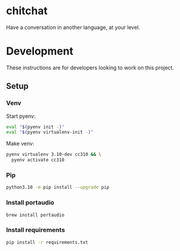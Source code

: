 # chitchat
Have a conversation in another language, at your level.

# Development
These instructions are for developers looking to work on this project.

## Setup

### Venv
Start pyenv:
```sh
eval "$(pyenv init -)"
eval "$(pyenv virtualenv-init -)"
```

Make venv:
```sh
pyenv virtualenv 3.10-dev cc310 && \
  pyenv activate cc310
```

### Pip
```sh
python3.10 -m pip install --upgrade pip
```

### Install portaudio
```sh
brew install portaudio
```

### Install requirements
```sh
pip install -r requirements.txt
```
